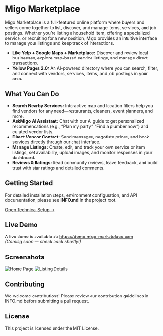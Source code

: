 # Migo Marketplace

Migo Marketplace is a full-featured online platform where buyers and sellers come together to list, discover, and manage items, services, and job postings. Whether you’re listing a household item, offering a specialized service, or recruiting for a new position, Migo provides an intuitive interface to manage your listings and keep track of interactions.

- **Like Yelp + Google Maps + Marketplace:** Discover and review local businesses, explore map-based service listings, and manage direct transactions.
- **Yellow Pages 2.0:** An AI-powered directory where you can search, filter, and connect with vendors, services, items, and job postings in your area.

## What You Can Do

- **Search Nearby Services:** Interactive map and location filters help you find vendors for any need—restaurants, cleaners, event planners, and more.
- **AskMigo AI Assistant:** Chat with our AI guide to get personalized recommendations (e.g., “Plan my party,” “Find a plumber now”) and curated vendor lists.
- **Direct Vendor Contact:** Send messages, negotiate prices, and book services directly through our chat interface.
- **Manage Listings:** Create, edit, and track your own service or item listings, set availability, upload images, and monitor responses in your dashboard.
- **Reviews & Ratings:** Read community reviews, leave feedback, and build trust with star ratings and detailed comments.

## Getting Started

For detailed installation steps, environment configuration, and API documentation, please see **INFO.md** in the project root.

[Open Technical Setup →](./INFO.md)

## Live Demo

A live demo is available at: https://demo.migo-marketplace.com  
_(Coming soon — check back shortly!)_

## Screenshots

![Home Page](./frontend/public/images/screenshot-home.png)
![Listing Details](./frontend/public/images/screenshot-details.png)

## Contributing

We welcome contributions! Please review our contribution guidelines in INFO.md before submitting a pull request.

## License

This project is licensed under the MIT License.
